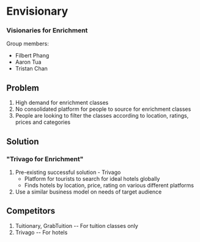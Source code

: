 # Envisionary

### Visionaries for Enrichment

Group members:
- Filbert Phang
- Aaron Tua
- Tristan Chan

## Problem

1. High demand for enrichment classes
2. No consolidated platform for people to source for enrichment classes
3. People are looking to filter the classes according to location, ratings, prices and categories

## Solution

### "Trivago for Enrichment"

1. Pre-existing successful solution - Trivago
	- Platform for tourists to search for ideal hotels globally
	- Finds hotels by location, price, rating on various different platforms
2. Use a similar business model on needs of target audience

## Competitors

1. Tuitionary, GrabTuition -- For tuition classes only
2. Trivago -- For hotels